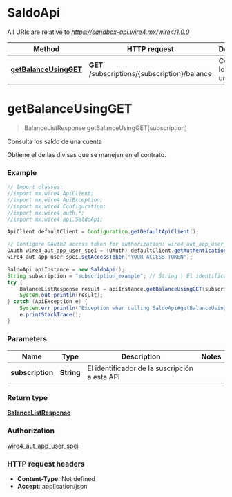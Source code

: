 # SaldoApi

All URIs are relative to *https://sandbox-api.wire4.mx/wire4/1.0.0*

Method | HTTP request | Description
------------- | ------------- | -------------
[**getBalanceUsingGET**](SaldoApi.md#getBalanceUsingGET) | **GET** /subscriptions/{subscription}/balance | Consulta los saldo de una cuenta

<a name="getBalanceUsingGET"></a>
# **getBalanceUsingGET**
> BalanceListResponse getBalanceUsingGET(subscription)

Consulta los saldo de una cuenta

Obtiene el de las divisas que se manejen en el contrato.

### Example
```java
// Import classes:
//import mx.wire4.ApiClient;
//import mx.wire4.ApiException;
//import mx.wire4.Configuration;
//import mx.wire4.auth.*;
//import mx.wire4.api.SaldoApi;

ApiClient defaultClient = Configuration.getDefaultApiClient();

// Configure OAuth2 access token for authorization: wire4_aut_app_user_spei
OAuth wire4_aut_app_user_spei = (OAuth) defaultClient.getAuthentication("wire4_aut_app_user_spei");
wire4_aut_app_user_spei.setAccessToken("YOUR ACCESS TOKEN");

SaldoApi apiInstance = new SaldoApi();
String subscription = "subscription_example"; // String | El identificador de la suscripción a esta API
try {
    BalanceListResponse result = apiInstance.getBalanceUsingGET(subscription);
    System.out.println(result);
} catch (ApiException e) {
    System.err.println("Exception when calling SaldoApi#getBalanceUsingGET");
    e.printStackTrace();
}
```

### Parameters

Name | Type | Description  | Notes
------------- | ------------- | ------------- | -------------
 **subscription** | **String**| El identificador de la suscripción a esta API |

### Return type

[**BalanceListResponse**](BalanceListResponse.md)

### Authorization

[wire4_aut_app_user_spei](../README.md#wire4_aut_app_user_spei)

### HTTP request headers

 - **Content-Type**: Not defined
 - **Accept**: application/json

